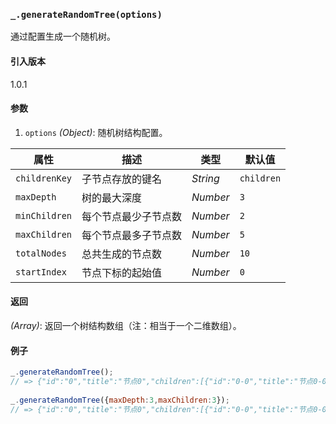 ### `_.generateRandomTree(options)`

通过配置生成一个随机树。

#### 引入版本

1.0.1

#### 参数

1.  `options` _(Object)_: 随机树结构配置。

| 属性 | 描述 | 类型 | 默认值 |
| --- | --- | --- | --- |
| `childrenKey` | 子节点存放的键名 | _String_ | `children` |
| `maxDepth` | 树的最大深度 | _Number_ | `3` |
| `minChildren` | 每个节点最少子节点数 | _Number_ | `2` |
| `maxChildren` | 每个节点最多子节点数 | _Number_ | `5` |
| `totalNodes` | 总共生成的节点数 | _Number_ | `10` |
| `startIndex` | 节点下标的起始值 | _Number_ | `0` |


#### 返回

_(Array)_: 返回一个树结构数组（注：相当于一个二维数组）。

#### 例子

```js
_.generateRandomTree();
// => {"id":"0","title":"节点0","children":[{"id":"0-0","title":"节点0-0","children":[{"id":"0-0-0","title":"节点0-0-0","children":[]},{"id":"0-0-1","title":"节点0-0-1","children":[]},{"id":"0-0-2","title":"节点0-0-2","children":[]},{"id":"0-0-3","title":"节点0-0-3","children":[]},{"id":"0-0-4","title":"节点0-0-4","children":[]}]},{"id":"0-1","title":"节点0-1","children":[{"id":"0-1-0","title":"节点0-1-0","children":[]},{"id":"0-1-1","title":"节点0-1-1","children":[]},{"id":"0-1-2","title":"节点0-1-2","children":[]},{"id":"0-1-3","title":"节点0-1-3","children":[]}]}]}
 
_.generateRandomTree({maxDepth:3,maxChildren:3});
// => {"id":"0","title":"节点0","children":[{"id":"0-0","title":"节点0-0","children":[{"id":"0-0-0","title":"节点0-0-0","children":[]},{"id":"0-0-1","title":"节点0-0-1","children":[]},{"id":"0-0-2","title":"节点0-0-2","children":[]}]},{"id":"0-1","title":"节点0-1","children":[{"id":"0-1-0","title":"节点0-1-0","children":[]},{"id":"0-1-1","title":"节点0-1-1","children":[]}]},{"id":"0-2","title":"节点0-2","children":[{"id":"0-2-0","title":"节点0-2-0","children":[]},{"id":"0-2-1","title":"节点0-2-1","children":[]},{"id":"0-2-2","title":"节点0-2-2","children":[]}]}]}

```